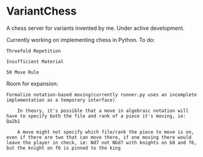 # VariantChess
A chess server for variants invented by me. Under active development.

Currently working on implementing chess in Python. To do:
    
    Threefold Repetition

    Insufficient Material
    
    50 Move Rule
    
Room for expansion:

    Formalize notation-based moving(currently runner.py uses an incomplete implementation as a temporary interface)

        In theory, it's possible that a move in algebraic notation will have to specify both the file and rank of a piece it's moving, ie: Qa2b1
        
        A move might not specify which file/rank the piece to move is on, even if there are two that can move there, if one moving there would leave the player in check, ie: Nd7 not Nbd7 with knights on b8 and f6, but the knight on f6 is pinned to the king